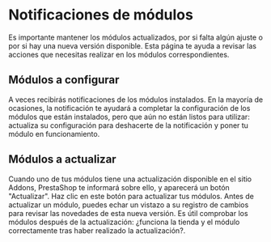 # Notificaciones de módulos

Es importante mantener los módulos actualizados, por si falta algún ajuste o por si hay una nueva versión disponible. Esta página te ayuda a revisar las acciones que necesitas realizar en los módulos correspondientes.

## Módulos a configurar <a id="Notificacionesdem&#xF3;dulos-M&#xF3;dulosaconfigurar"></a>

A veces recibirás notificaciones de los módulos instalados. En la mayoría de ocasiones, la notificación te ayudará a completar la configuración de los módulos que están instalados, pero que aún no están listos para utilizar: actualiza su configuración para deshacerte de la notificación y poner tu módulo en funcionamiento.

## Módulos a actualizar <a id="Notificacionesdem&#xF3;dulos-M&#xF3;dulosaactualizar"></a>

Cuando uno de tus módulos tiene una actualización disponible en el sitio Addons, PrestaShop te informará sobre ello, y aparecerá un botón "Actualizar". Haz clic en este botón para actualizar tus módulos. Antes de actualizar un módulo, puedes echar un vistazo a su registro de cambios para revisar las novedades de esta nueva versión. Es útil comprobar los módulos después de la actualización: ¿funciona la tienda y el módulo correctamente tras haber realizado la actualización?.

